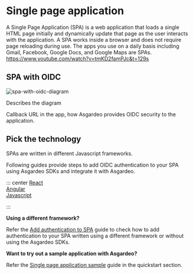 # Single page application

A Single Page Application (SPA) is a web application that loads a single HTML page initially and dynamically update that page as the user interacts with the application. A SPA works inside a browser and does not require page reloading during use. The apps you use on a daily basis including Gmail, Facebook, Google Docs, and Google Maps are SPAs.
https://www.youtube.com/watch?v=tmKD2famPJc&t=129s

## SPA with OIDC

<img :src="$withBase('/assets/img/guides/spa-oidc.png')" alt="spa-with-oidc-diagram">

Describes the diagram 

Callback URL in the app, how Asgardeo provides OIDC security to the application.

## Pick the technology 

SPAs are written in different Javascript frameworks. 

Following guides provide steps to add OIDC authentication to your SPA using Asgardeo SDKs and integrate it with Asgardeo.

::: center
[React](./spa-new-react-app.md)\
[Angular](./spa-angular.md)\
[Javascript](./spa-javascript.md)

:::

**Using a different framework?**

Refer the [Add authentication to SPA](./spa-configure-general.md) guide to check how to add authentication to your SPA written using a different framework or without using the Asgardeo SDKs.

**Want to try out a sample application with Asgardeo?**

Refer the [Single page application sample](./spa-sample-app.md) guide in the quickstart section.
